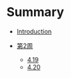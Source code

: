 # Summary

* [Introduction](README.md)

* [第2周]()
  * [4.19](2week/4_19/index.md)
  * [4.20](2week/4_20/index.md)